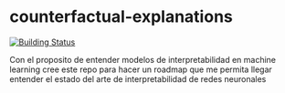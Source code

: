 # counterfactual-explanations

[![Building Status](https://travis-ci.org/joemccann/dillinger.svg?branch=master)](https://travis-ci.org/joemccann/dillinger)

Con el proposito de entender modelos de interpretabilidad en machine learning cree este repo para hacer un roadmap que me permita llegar entender el estado del arte de interpretabilidad de redes neuronales

